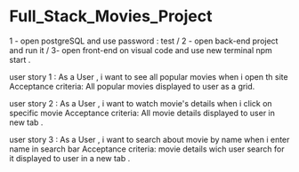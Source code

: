 # Full_Stack_Movies_Project
 

1 - open postgreSQL and use password : test /
2 - open back-end project and run it  /
3- open front-end on visual code and use new terminal npm start . 



user story 1 :
As a User , i want to see all popular movies when i open th site 
Acceptance criteria: All popular movies displayed to user as a grid.

user story 2 :
As a User , i want to watch movie's details when i click on specific movie
Acceptance criteria: All movie details displayed to user in new tab .

user story 3 :
As a User , i want to search about movie by name when i enter name in search bar 
Acceptance criteria: movie details wich user search for it displayed to user in  a new tab .
